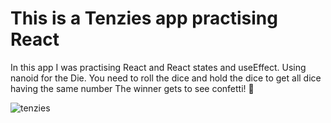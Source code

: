 # This is a Tenzies app practising React

In this app I was practising React and React states and useEffect.
Using nanoid for the Die. You need to roll the dice and hold the dice to get all dice having the same number
The winner gets to see confetti! 🎉


![tenzies](https://user-images.githubusercontent.com/86847314/229174000-6b19444d-b6b7-4ec7-962e-58ab0f55688f.JPG)
